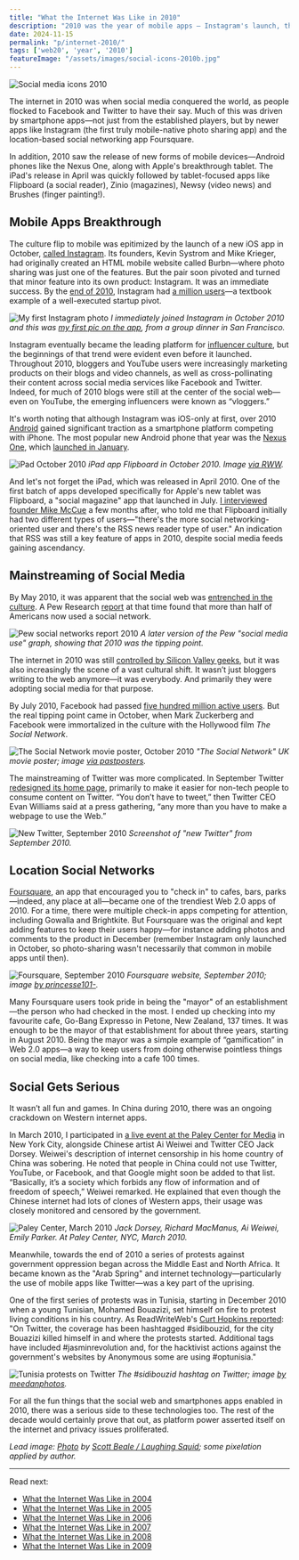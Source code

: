 ```yaml
---
title: "What the Internet Was Like in 2010"
description: "2010 was the year of mobile apps — Instagram's launch, the rise of Foursquare, the release of the iPad, and the rapid growth of Facebook and Twitter via apps. The internet also impacted political uprisings."
date: 2024-11-15
permalink: "p/internet-2010/"
tags: ['web20', 'year', '2010']
featureImage: "/assets/images/social-icons-2010b.jpg"
---
```


![Social media icons 2010](/assets/images/social-icons-2010b.jpg)

The internet in 2010 was when social media conquered the world, as people flocked to Facebook and Twitter to have their say. Much of this was driven by smartphone apps—not just from the established players, but by newer apps like Instagram (the first truly mobile-native photo sharing app) and the location-based social networking app Foursquare. 

In addition, 2010 saw the release of new forms of mobile devices—Android phones like the Nexus One, along with Apple's breakthrough tablet. The iPad's release in April was quickly followed by tablet-focused apps like Flipboard (a social reader), Zinio (magazines), Newsy (video news) and Brushes (finger painting!).

## Mobile Apps Breakthrough

The culture flip to mobile was epitimized by the launch of a new iOS app in October, [called Instagram](/p/049-rww-mobile-summit-may2010/). Its founders, Kevin Systrom and Mike Krieger, had originally created an HTML mobile website called Burbn—where photo sharing was just one of the features. But the pair soon pivoted and turned that minor feature into its own product: Instagram. It was an immediate success. By the [end of 2010](https://web.archive.org/web/20101224151546/http://instagr.am/blog/3/instagram-one-million-users), Instagram had [a million users](https://web.archive.org/web/20101225085746/readwriteweb.com/archives/7_reasons_why_instagram_should_not_have_hit_1_mill.php)—a textbook example of a well-executed startup pivot.

![My first Instagram photo](/assets/images/IMG_5082.JPG)
*I immediately joined Instagram in October 2010 and this was [my first pic on the app](https://www.instagram.com/p/Coz3/), from a group dinner in San Francisco.*

Instagram eventually became the leading platform for [influencer culture](/p/050-meeting-new-york-times-2010/), but the beginnings of that trend were evident even before it launched. Throughout 2010, bloggers and YouTube users were increasingly marketing products on their blogs and video channels, as well as cross-pollinating their content across social media services like Facebook and Twitter. Indeed, for much of 2010 blogs were still at the center of the social web—even on YouTube, the emerging influencers were known as “vloggers.”

It's worth noting that although Instagram was iOS-only at first, over 2010 [Android](/p/037-googleplex-2009-rww-channels/) gained significant traction as a smartphone platform competing with iPhone. The most popular new Android phone that year was the [Nexus One](https://web.archive.org/web/20100712223051/http://www.readwriteweb.com/archives/ipad_nexus_one_best_of_the_web_2010.php), which [launched in January](https://web.archive.org/web/20100716001608/http://www.readwriteweb.com/archives/live_blog_googles_android_press_gathering.php). 

![iPad October 2010](/assets/images/flipboard_oct10d.jpg)
*iPad app Flipboard in October 2010. Image [via RWW](https://web.archive.org/web/20101009023835/http://www.readwriteweb.com/archives/how_flipboard_was_created_its_plans_beyond_ipad.php).*

And let's not forget the iPad, which was released in April 2010. One of the first batch of apps developed specifically for Apple's new tablet was Flipboard, a "social magazine" app that launched in July. [I interviewed founder Mike McCue](https://web.archive.org/web/20101009023835/http://www.readwriteweb.com/archives/how_flipboard_was_created_its_plans_beyond_ipad.php) a few months after, who told me that Flipboard initially had two different types of users—"there's the more social networking-oriented user and there's the RSS news reader type of user." An indication that RSS was still a key feature of apps in 2010, despite social media feeds gaining ascendancy.

## Mainstreaming of Social Media

By May 2010, it was apparent that the social web was [entrenched in the culture](/p/054-social-media-2010/). A Pew Research [report](https://web.archive.org/web/20191103054200/https://www.pewresearch.org/internet/three-technology-revolutions/) at that time found that more than half of Americans now used a social network.

![Pew social networks report 2010](/assets/images/pew-social-2010.png)
*A later version of the Pew "social media use" graph, showing that 2010 was the tipping point.*

The internet in 2010 was still [controlled by Silicon Valley geeks](/p/040-web20-big-tech-control-2009/), but it was also increasingly the scene of a vast cultural shift. It wasn’t just bloggers writing to the web anymore—it was everybody. And primarily they were adopting social media for that purpose.

By July 2010, Facebook had passed [five hundred million active users](https://web.archive.org/web/20100724045954/http://blog.facebook.com/blog.php?post=409753352130). But the real tipping point came in October, when Mark Zuckerberg and Facebook were immortalized in the culture with the Hollywood film *The Social Network*.

![The Social Network movie poster, October 2010](/assets/images/SocialNetwork_poster-2010.webp)
*"The Social Network" UK movie poster; image [via pastposters](https://pastposters.com/products/the-social-network-teaser-advance-version-original-quad-poster-movie-poster-jr-jh-teaser-1).*

The mainstreaming of Twitter was more complicated. In September Twitter [redesigned its home page](https://web.archive.org/web/20100918093035/http://www.readwriteweb.com/archives/twitter_aims_to_duplicate_youtube_success.php), primarily to make it easier for non-tech people to consume content on Twitter. “You don’t have to tweet,” then Twitter CEO Evan Williams said at a press gathering, “any more than you have to make a webpage to use the Web.”

![New Twitter, September 2010](/assets/images/newtwitter_rm1.jpg)
*Screenshot of "new Twitter" from September 2010.*

## Location Social Networks

[Foursquare](/p/foursquare-raps-by-the-go-bang-mayor/), an app that encouraged you to "check in" to cafes, bars, parks—indeed, any place at all—became one of the trendiest Web 2.0 apps of 2010. For a time, there were multiple check-in apps competing for attention, including Gowalla and Brightkite. But Foursquare was the original and kept adding features to keep their users happy—for instance adding photos and comments to the product in December (remember Instagram only launched in October, so photo-sharing wasn't necessarily that common in mobile apps until then).

![Foursquare, September 2010](/assets/images/4993176464_63729a8acf_b.jpg)
*Foursquare website, September 2010; image [by princesse101-](https://www.flickr.com/photos/35408975@N06/4993176464/).*

Many Foursquare users took pride in being the "mayor" of an establishment—the person who had checked in the most. I ended up checking into my favourite cafe, Go-Bang Expresso in Petone, New Zealand, 137 times. It was enough to be the mayor of that establishment for about three years, starting in August 2010. Being the mayor was a simple example of “gamification” in Web 2.0 apps—a way to keep users from doing otherwise pointless things on social media, like checking into a cafe 100 times.

## Social Gets Serious

It wasn’t all fun and games. In China during 2010, there was an ongoing crackdown on Western internet apps.

In March 2010, I participated in [a live event at the Paley Center for Media](/p/046-ai-weiwei-event-march-2010/) in New York City, alongside Chinese artist Ai Weiwei and Twitter CEO Jack Dorsey. Weiwei's description of internet censorship in his home country of China was sobering. He noted that people in China could not use Twitter, YouTube, or Facebook, and that Google might soon be added to that list. “Basically, it’s a society which forbids any flow of information and of freedom of speech,” Weiwei remarked. He explained that even though the Chinese internet had lots of clones of Western apps, their usage was closely monitored and censored by the government.

![Paley Center, March 2010](/assets/images/event-aiweiwei-2.jpg)
*Jack Dorsey, Richard MacManus, Ai Weiwei, Emily Parker. At Paley Center, NYC, March 2010.*

Meanwhile, towards the end of 2010 a series of protests against government oppression began across the Middle East and North Africa. It became known as the "Arab Spring" and internet technology—particularly the use of mobile apps like Twitter—was a key part of the uprising.

One of the first series of protests was in Tunisia, starting in December 2010 when a young Tunisian, Mohamed Bouazizi, set himself on fire to protest living conditions in his country. As ReadWriteWeb's [Curt Hopkins reported](https://web.archive.org/web/20110112225630/http://www.readwriteweb.com/archives/traditional_media_abandon_tunisia_to_twitter_youtu.php): "On Twitter, the coverage has been hashtagged #sidibouzid, for the city Bouazizi killed himself in and where the protests started. Additional tags have included #jasminrevolution and, for the hacktivist actions against the government's websites by Anonymous some are using #optunisia."

![Tunisia protests on Twitter](/assets/images/5334895674_9a74c33866_o.png)
*The #sidibouzid hashtag on Twitter; image [by meedanphotos](https://www.flickr.com/photos/meedan/5334895674).*

For all the fun things that the social web and smartphones apps enabled in 2010, there was a serious side to these technologies too. The rest of the decade would certainly prove that out, as platform power asserted itself on the internet and privacy issues proliferated.

*Lead image: [Photo](https://www.flickr.com/photos/laughingsquid/5018800588/) by [Scott Beale / Laughing Squid](http://laughingsquid.com/); some pixelation applied by author.*

* * *

Read next:
* [What the Internet Was Like in 2004](/p/internet-2004/)
* [What the Internet Was Like in 2005](/p/internet-2005/)
* [What the Internet Was Like in 2006](/p/internet-2006/)
* [What the Internet Was Like in 2007](/p/internet-2007/)
* [What the Internet Was Like in 2008](/p/internet-2008/)
* [What the Internet Was Like in 2009](/p/internet-2009/)